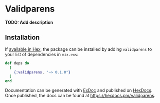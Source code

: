 # Validparens

**TODO: Add description**

## Installation

If [available in Hex](https://hex.pm/docs/publish), the package can be installed
by adding `validparens` to your list of dependencies in `mix.exs`:

```elixir
def deps do
  [
    {:validparens, "~> 0.1.0"}
  ]
end
```

Documentation can be generated with [ExDoc](https://github.com/elixir-lang/ex_doc)
and published on [HexDocs](https://hexdocs.pm). Once published, the docs can
be found at <https://hexdocs.pm/validparens>.


